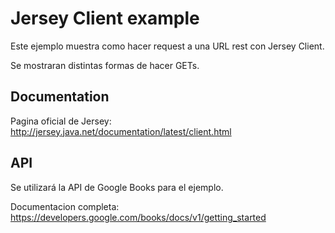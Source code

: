 # Jersey Client example
Este ejemplo muestra como hacer request a una URL rest con Jersey Client.

Se mostraran distintas formas de hacer GETs.

## Documentation
Pagina oficial de Jersey:
http://jersey.java.net/documentation/latest/client.html

## API
Se utilizará la API de Google Books para el ejemplo.

Documentacion completa: https://developers.google.com/books/docs/v1/getting_started

